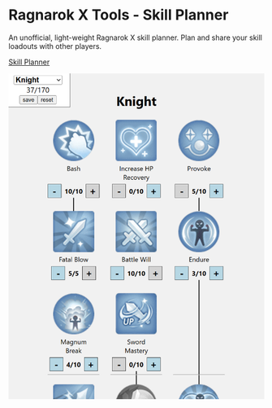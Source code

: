 # Ragnarok X Tools - Skill Planner

An unofficial, light-weight Ragnarok X skill planner. Plan and share your skill loadouts with other players.

[Skill Planner](http://ragnarokx.github.com/planner)

![Example screenshot](./exampleScreenshot.png)

